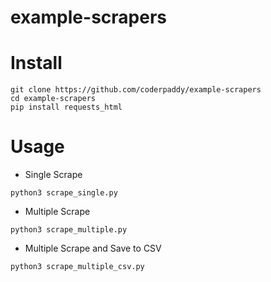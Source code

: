 # example-scrapers

# Install
 ```
 git clone https://github.com/coderpaddy/example-scrapers
 cd example-scrapers
 pip install requests_html
 ```
 
# Usage
 - Single Scrape
 ```
 python3 scrape_single.py
 ```
 
 - Multiple Scrape
 ```
 python3 scrape_multiple.py
 ```
 
 - Multiple Scrape and Save to CSV
 ```
 python3 scrape_multiple_csv.py
 ```
 
